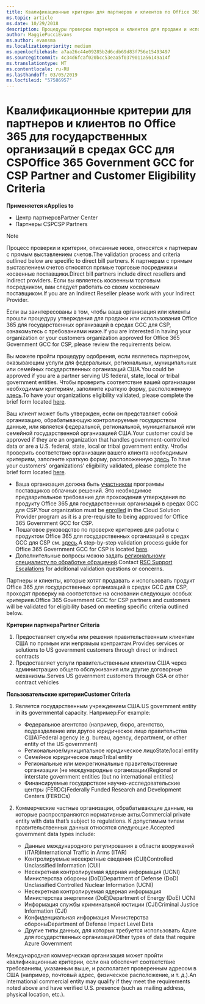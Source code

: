 ```yaml
---
title: Квалификационные критерии для партнеров и клиентов по Office 365 для государственных организаций в средах GCC | Центр партнеров
ms.topic: article
ms.date: 10/29/2018
description: Процедуры проверки партнеров и клиентов для продажи и использования Office 365 для государственных организаций в средах GCC для CSP.
author: MaggiePucciEvans
ms.author: evansma
ms.localizationpriority: medium
ms.openlocfilehash: a7aa26c44e09285b2d6cdb69d83f756e15493497
ms.sourcegitcommit: 4c34d6fcaf020bcc53eaa5f0379011a56149a14f
ms.translationtype: MT
ms.contentlocale: ru-RU
ms.lasthandoff: 03/05/2019
ms.locfileid: "57586957"
---
```

# <a name="office-365-government-gcc-for-csp-partner-and-customer-eligibility-criteria"></a><span data-ttu-id="c6ad2-103">Квалификационные критерии для партнеров и клиентов по Office 365 для государственных организаций в средах GCC для CSP</span><span class="sxs-lookup"><span data-stu-id="c6ad2-103">Office 365 Government GCC for CSP Partner and Customer Eligibility Criteria</span></span>

<span data-ttu-id="c6ad2-104">**Применяется к**</span><span class="sxs-lookup"><span data-stu-id="c6ad2-104">**Applies to**</span></span>

-  <span data-ttu-id="c6ad2-105">Центр партнеров</span><span class="sxs-lookup"><span data-stu-id="c6ad2-105">Partner Center</span></span>
-  <span data-ttu-id="c6ad2-106">Партнеры CSP</span><span class="sxs-lookup"><span data-stu-id="c6ad2-106">CSP Partners</span></span>

>[!NOTE]
><span data-ttu-id="c6ad2-107">Процесс проверки и критерии, описанные ниже, относятся к партнерам с прямым выставлением счетов.</span><span class="sxs-lookup"><span data-stu-id="c6ad2-107">The validation process and criteria outlined below are specific to direct bill partners.</span></span> <span data-ttu-id="c6ad2-108">К партнерам с прямым выставлением счетов относятся прямые торговые посредники и косвенные поставщики.</span><span class="sxs-lookup"><span data-stu-id="c6ad2-108">Direct bill partners include direct resellers and indirect providers.</span></span>  <span data-ttu-id="c6ad2-109">Если вы являетесь косвенным торговым посредником, вам следует работать со своим косвенным поставщиком.</span><span class="sxs-lookup"><span data-stu-id="c6ad2-109">If you are an Indirect Reseller please work with your Indirect Provider.</span></span> 

<span data-ttu-id="c6ad2-110">Если вы заинтересованы в том, чтобы ваша организация или клиенты прошли процедуру утверждения для продажи или использования Office 365 для государственных организаций в средах GCC для CSP, ознакомьтесь с требованиями ниже.</span><span class="sxs-lookup"><span data-stu-id="c6ad2-110">If you are interested in having your organization or your customers organization approved for Office 365 Government GCC for CSP, please review the requirements below.</span></span>

<span data-ttu-id="c6ad2-111">Вы можете пройти процедуру одобрения, если являетесь партнером, оказывающим услуги для федеральных, региональных, муниципальных или семейных государственных организаций США.</span><span class="sxs-lookup"><span data-stu-id="c6ad2-111">You could be approved if you are a partner serving US federal, state, local or tribal government entities.</span></span> <span data-ttu-id="c6ad2-112">Чтобы проверить соответствие вашей организации необходимым критериям, заполните краткую форму, расположенную [здесь](https://products.office.com/government/eligibility-validation?ReqType=CSPPartner).</span><span class="sxs-lookup"><span data-stu-id="c6ad2-112">To have your organizations eligibility validated, please complete the brief form located [here](https://products.office.com/government/eligibility-validation?ReqType=CSPPartner).</span></span>

<span data-ttu-id="c6ad2-113">Ваш клиент может быть утвержден, если он представляет собой организацию, обрабатывающую контролируемые государством данные, или является федеральной, региональной, муниципальной или семейной государственной организацией США.</span><span class="sxs-lookup"><span data-stu-id="c6ad2-113">Your customer could be approved if they are an organization that handles government-controlled data or are a U.S. federal, state, local or tribal government entity.</span></span> <span data-ttu-id="c6ad2-114">Чтобы проверить соответствие организации вашего клиента необходимым критериям, заполните краткую форму, расположенную [здесь](https://products.office.com/government/eligibility-validation?ReqType=CSPCustomer).</span><span class="sxs-lookup"><span data-stu-id="c6ad2-114">To have your customers' organizations’ eligibility validated, please complete the brief form located [here](https://products.office.com/government/eligibility-validation?ReqType=CSPCustomer).</span></span> 

-   <span data-ttu-id="c6ad2-115">Ваша организация должна быть [участником](https://partnercenter.microsoft.com/partner/cloud-solution-provider) программы поставщиков облачных решений. Это необходимое предварительное требование для прохождения утверждения по продукту Office 365 для государственных организаций в средах GCC для CSP.</span><span class="sxs-lookup"><span data-stu-id="c6ad2-115">Your organization must be [enrolled](https://partnercenter.microsoft.com/partner/cloud-solution-provider) in the Cloud Solution Provider program as it is a pre-requisite to being approved for Office 365 Government GCC for CSP.</span></span>
-   <span data-ttu-id="c6ad2-116">Пошаговое руководство по проверке критериев для работы с продуктом Office 365 для государственных организаций в средах GCC для CSP см. [здесь](https://go.microsoft.com/fwlink/?linkid=2007323).</span><span class="sxs-lookup"><span data-stu-id="c6ad2-116">A step-by-step validation process guide for Office 365 Government GCC for CSP is located [here](https://go.microsoft.com/fwlink/?linkid=2007323).</span></span>
-   <span data-ttu-id="c6ad2-117">Дополнительные вопросы можно задать [региональному специалисту по обработке обращений](mailto:usgcce@microsoft.com).</span><span class="sxs-lookup"><span data-stu-id="c6ad2-117">Contact [RSC Support Escalations](mailto:usgcce@microsoft.com) for additional validation questions or concerns.</span></span>

<span data-ttu-id="c6ad2-118">Партнеры и клиенты, которые хотят продавать и использовать продукт Office 365 для государственных организаций в средах GCC для CSP, проходят проверку на соответствие на основании следующих особых критериев.</span><span class="sxs-lookup"><span data-stu-id="c6ad2-118">Office 365 Government GCC for CSP partners and customers will be validated for eligibility based on meeting specific criteria outlined below.</span></span>

<span data-ttu-id="c6ad2-119">**Критерии партнера**</span><span class="sxs-lookup"><span data-stu-id="c6ad2-119">**Partner Criteria**</span></span>
1.  <span data-ttu-id="c6ad2-120">Предоставляет службы или решения правительственным клиентам США по прямым или непрямым контрактам.</span><span class="sxs-lookup"><span data-stu-id="c6ad2-120">Provides services or solutions to US government customers through direct or indirect contracts</span></span>
2.  <span data-ttu-id="c6ad2-121">Предоставляет услуги правительственным клиентам США через администрацию общего обслуживания или другие договорные механизмы.</span><span class="sxs-lookup"><span data-stu-id="c6ad2-121">Serves US government customers through GSA or other contract vehicles</span></span>

<span data-ttu-id="c6ad2-122">**Пользовательские критерии**</span><span class="sxs-lookup"><span data-stu-id="c6ad2-122">**Customer Criteria**</span></span>
1.  <span data-ttu-id="c6ad2-123">Является государственным учреждением США.</span><span class="sxs-lookup"><span data-stu-id="c6ad2-123">US government entity in its governmental capacity.</span></span> <span data-ttu-id="c6ad2-124">Например:</span><span class="sxs-lookup"><span data-stu-id="c6ad2-124">For example:</span></span>
 
    -  <span data-ttu-id="c6ad2-125">Федеральное агентство (например, бюро, агентство, подразделение или другое юридическое лицо правительства США)</span><span class="sxs-lookup"><span data-stu-id="c6ad2-125">Federal agency (e.g. bureau, agency, department, or other entity of the US government)</span></span>
    -   <span data-ttu-id="c6ad2-126">Региональное/муниципальное юридическое лицо</span><span class="sxs-lookup"><span data-stu-id="c6ad2-126">State/local entity</span></span> 
    -   <span data-ttu-id="c6ad2-127">Семейное юридическое лицо</span><span class="sxs-lookup"><span data-stu-id="c6ad2-127">Tribal entity</span></span>
    -   <span data-ttu-id="c6ad2-128">Региональные или межрегиональные правительственные организации (не международные организации)</span><span class="sxs-lookup"><span data-stu-id="c6ad2-128">Regional or interstate government entities (but no international entities)</span></span>
    -   <span data-ttu-id="c6ad2-129">Финансируемые государством научно-исследовательские центры (FERDC)</span><span class="sxs-lookup"><span data-stu-id="c6ad2-129">Federally Funded Research and Development Centers (FERDCs)</span></span>

2.  <span data-ttu-id="c6ad2-130">Коммерческие частные организации, обрабатывающие данные, на которые распространяются нормативные акты.</span><span class="sxs-lookup"><span data-stu-id="c6ad2-130">Commercial private entity with data that’s subject to regulations.</span></span> <span data-ttu-id="c6ad2-131">К допустимым типам правительственных данных относятся следующие.</span><span class="sxs-lookup"><span data-stu-id="c6ad2-131">Accepted government data types include:</span></span> 
    -   <span data-ttu-id="c6ad2-132">Данные международного регулирования в области вооружений (ITAR)</span><span class="sxs-lookup"><span data-stu-id="c6ad2-132">International Traffic in Arms (ITAR)</span></span>
    -   <span data-ttu-id="c6ad2-133">Контролируемые несекретные сведения (CUI)</span><span class="sxs-lookup"><span data-stu-id="c6ad2-133">Controlled Unclassified Information (CUI)</span></span>
    -   <span data-ttu-id="c6ad2-134">Несекретная контролируемая ядерная информация (UCNI) Министерства обороны (DoD)</span><span class="sxs-lookup"><span data-stu-id="c6ad2-134">Department of Defense (DoD) Unclassified Controlled Nuclear Information (UCNI)</span></span>
    -   <span data-ttu-id="c6ad2-135">Несекретная контролируемая ядерная информация Министерства энергетики (DoE)</span><span class="sxs-lookup"><span data-stu-id="c6ad2-135">Department of Energy (DoE) UCNI</span></span>
    -   <span data-ttu-id="c6ad2-136">Информация службы криминальной юстиции (CJI)</span><span class="sxs-lookup"><span data-stu-id="c6ad2-136">Criminal Justice Information (CJI)</span></span>
    -   <span data-ttu-id="c6ad2-137">Конфиденциальная информация Министерства обороны</span><span class="sxs-lookup"><span data-stu-id="c6ad2-137">Department of Defense Impact Level Data</span></span>
    -   <span data-ttu-id="c6ad2-138">Другие типы данных, для которых требуется использовать Azure для государственных организаций</span><span class="sxs-lookup"><span data-stu-id="c6ad2-138">Other types of data that require Azure Government</span></span>

<span data-ttu-id="c6ad2-139">Международная коммерческая организация может пройти квалификационные критерии, если она обеспечит соответствие требованиям, указанным выше, и располагает проверенным адресом в США (например, почтовый адрес, физическое расположение, и т. д.).</span><span class="sxs-lookup"><span data-stu-id="c6ad2-139">An international commercial entity may qualify if they meet the requirements noted above and have verified U.S. presence (such as mailing address, physical location, etc.).</span></span>

